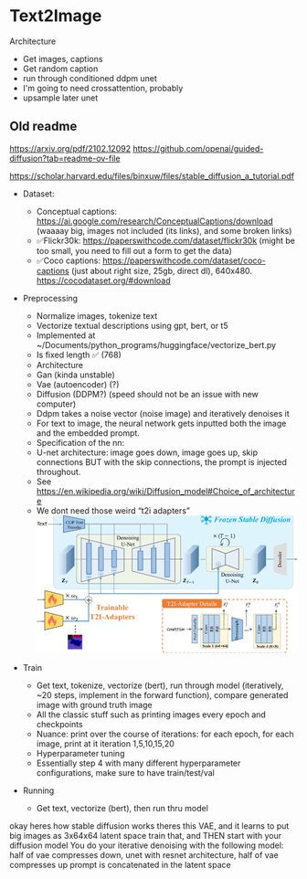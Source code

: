 # Text2Image

Architecture

- Get images, captions
- Get random caption
- run through conditioned ddpm unet
- I'm going to need crossattention, probably
- upsample later unet

## Old readme

https://arxiv.org/pdf/2102.12092
https://github.com/openai/guided-diffusion?tab=readme-ov-file

https://scholar.harvard.edu/files/binxuw/files/stable_diffusion_a_tutorial.pdf

- Dataset:

  - Conceptual captions: https://ai.google.com/research/ConceptualCaptions/download (waaaay big, images not included (its links), and some broken links)
  - ✅Flickr30k: https://paperswithcode.com/dataset/flickr30k (might be too small, you need to fill out a form to get the data)
  - ✅Coco captions: https://paperswithcode.com/dataset/coco-captions (just about right size, 25gb, direct dl), 640x480. https://cocodataset.org/#download

- Preprocessing

  - Normalize images, tokenize text
  - Vectorize textual descriptions using gpt, bert, or t5
  - Implemented at ~/Documents/python_programs/huggingface/vectorize_bert.py
  - Is fixed length ✅ (768)
  - Architecture
  - Gan (kinda unstable)
  - Vae (autoencoder) (?)
  - Diffusion (DDPM?) (speed should not be an issue with new computer)
  - Ddpm takes a noise vector (noise image) and iteratively denoises it
  - For text to image, the neural network gets inputted both the image and the embedded prompt.
  - Specification of the nn:
  - U-net architecture: image goes down, image goes up, skip connections BUT with the skip connections, the prompt is injected throughout.
  - See https://en.wikipedia.org/wiki/Diffusion_model#Choice_of_architecture
  - We dont need those weird “t2i adapters”
    ![](architecture.png)

- Train
  - Get text, tokenize, vectorize (bert), run through model (iteratively, ~20 steps, implement in the forward function), compare generated image with ground truth image
  - All the classic stuff such as printing images every epoch and checkpoints
  - Nuance: print over the course of iterations: for each epoch, for each image, print at it iteration 1,5,10,15,20
  - Hyperparameter tuning
  - Essentially step 4 with many different hyperparameter configurations, make sure to have train/test/val
- Running
  - Get text, vectorize (bert), then run thru model

okay heres how stable diffusion works
theres this VAE, and it learns to put big images as 3x64x64 latent space
train that, and THEN start with your diffusion model
You do your iterative denoising with the following model:
half of vae compresses down, unet with resnet architecture, half of vae compresses up
prompt is concatenated in the latent space

